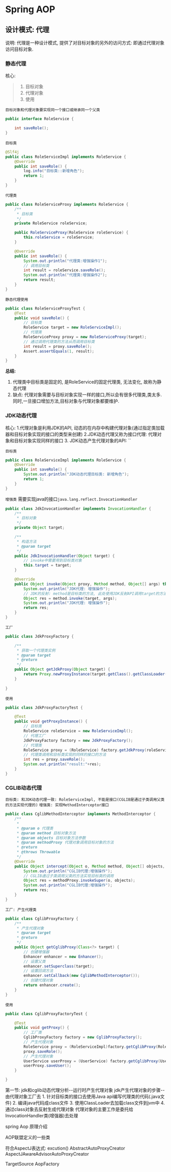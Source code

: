 # Spring AOP

## 设计模式: 代理
说明: 代理是一种设计模式, 提供了对目标对象的另外的访问方式: 即通过代理对象访问目标对象.
### 静态代理
核心: 
> 1. 目标对象
> 2. 代理对象
> 3. 使用

`目标对象和代理对象要实现同一个接口或继承同一个父类` 
```java
public interface RoleService {

    int saveRole();
}
```
`目标类`
```java
@Slf4j
public class RoleServiceImpl implements RoleService {
    @Override
    public int saveRole() {
        log.info("目标类::新增角色");
        return 1;
    }
}
```
`代理类`
```java
public class RoleServiceProxy implements RoleService {
    /**
     * 目标类
     */
    private RoleService roleService;

    public RoleServiceProxy(RoleService roleService) {
        this.roleService = roleService;
    }

    @Override
    public int saveRole() {
        System.out.println("代理类:增强操作1");
        // 调用目标类
        int result = roleService.saveRole();
        System.out.println("代理类:增强操作2");
        return result;
    }
}
```
`静态代理使用`
```java
public class RoleServiceProxyTest {
    @Test
    public void saveRole() {
        // 目标类
        RoleService target = new RoleServiceImpl();
        // 代理类
        RoleServiceProxy proxy = new RoleServiceProxy(target);
        // 通过调用代理类的方法从而调用目标类
        int result = proxy.saveRole();
        Assert.assertEquals(1, result);
    }
}
```

**总结:**
 1. 代理类中目标类是固定的, 是RoleService的固定代理类, 无法变化, 故称为静态代理
 2. 缺点: 代理对象需要与目标对象实现一样的接口,所以会有很多代理类,类太多.同时,一旦接口增加方法,目标对象与代理对象都要维护.

### JDK动态代理
核心: 
1.代理对象是利用JDK的API, 动态的在内存中构建代理对象(通过指定类加载器和目标对象实现的接口的类型来创建)
2.JDK动态代理又称为接口代理: 代理对象和目标对象实现同样的接口
3. JDK动态产生代理对象的API: ``

`目标类`
```java
public class RoleServiceImpl implements RoleService {
    @Override
    public int saveRole() {
        System.out.println("JDK动态代理目标类: 新增角色");
        return 1;
    }
}
```
`增强类`
需要实现java的接口`java.lang.reflect.InvocationHandler`
```java
public class JdkInvocationHandler implements InvocationHandler {
    /**
     * 目标对象
     */
    private Object target;

    /**
     * 构造方法
     * @param target
     */
    public JdkInvocationHandler(Object target) {
        // invoke中需要用到目标类对象
        this.target = target;
    }

    @Override
    public Object invoke(Object proxy, Method method, Object[] args) throws Throwable {
        System.out.println("JDK代理: 增强操作");
        // JDK的反射: method是目标类的方法, 此处使用JDK反射API调用target的方法
        Object res = method.invoke(target, args);
        System.out.println("JDK代理: 增强操作");
        return res;
    }
}
```

`工厂`
```java
public class JdkProxyFactory {

    /**
     * 获取一个代理类实例
     * @param target
     * @return
     */
    public Object getJdkProxy(Object target) {
        return Proxy.newProxyInstance(target.getClass().getClassLoader(), target.getClass().getInterfaces(), new JdkInvocationHandler(target));
    }
    
}
```
`使用`
```java
public class JdkProxyFactoryTest {

    @Test
    public void getProxyInstance() {
        // 目标类
        RoleService roleService = new RoleServiceImpl();
        // 代理工厂
        JdkProxyFactory factory = new JdkProxyFactory();
        // 代理类
        RoleService proxy = (RoleService) factory.getJdkProxy(roleService);
        // 代理类调用和目标类实现的同样的接口的方法
        int res = proxy.saveRole();
        System.out.println("result:"+res);
    }
}
```

### CGLIB动态代理
`目标类: 和JDK动态代理一致: RoleServiceImpl, 不能是接口(CGLIB是通过子类调用父类的方法实现代理的)`
`增强类: 实现MethodInterceptor接口`
```java
public class CglibMethodInterceptor implements MethodInterceptor {
    /**
     *
     * @param o 代理类
     * @param method 目标对象方法
     * @param objects 目标对象方法参数
     * @param methodProxy 代理对象调用目标对象的方法
     * @return
     * @throws Throwable
     */
    @Override
    public Object intercept(Object o, Method method, Object[] objects, MethodProxy methodProxy) throws Throwable {
        System.out.println("CGLIB代理:增强操作");
        // CGLIB通过子类调用父类的方法实现目标类的调用
        Object res = methodProxy.invokeSuper(o, objects);
        System.out.println("CGLIB代理:增强操作");
        return res;
    }
}
```
`工厂: 产生代理类`
```java
public class CglibProxyFactory {
    /**
     * 产生代理对象
     * @param target
     * @return
     */
    public Object getCglibProxy(Class<?> target) {
        // 创建增强器
        Enhancer enhancer = new Enhancer();
        // 设置父类
        enhancer.setSuperclass(target);
        // 设置回调方法
        enhancer.setCallback(new CglibMethodInterceptor());
        // 创建代理对象
        return enhancer.create();
    }
}
```

`使用`
```java
public class CglibProxyFactoryTest {

    @Test
    public void getProxy() {
        // 工厂类
        CglibProxyFactory factory = new CglibProxyFactory();
        // 产生代理对象
        RoleService proxy = (RoleServiceImpl)factory.getCglibProxy(RoleServiceImpl.class);
        proxy.saveRole();
        // 产生代理对象
        UserService userProxy = (UserService) factory.getCglibProxy(UserServiceImpl.class);
        userProxy.saveUser();
    }

}
```

第一节:
jdk和cglib动态代理分析--运行时产生代理对象
    jdk产生代理对象的步骤-- 由代理对象工厂去
    1. 针对目标类的接口去使用Java api编写代理类的代码(.java文件)
    2. 编译java代码成class文件
    3. 使用ClassLoader去加载class文件到jvm中
    4. 通过class对象去反射生成代理对象
    代理对象的主要工作是委托给InvocationHandler类(增强器)去处理
    
spring Aop 原理介绍

AOP联盟定义的一些类

符合AspectJ表达式: excution()
AbstractAutoProxyCreator
AspectJAwareAdvisorAutoProxyCreator

TargetSource
AopFactory